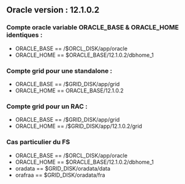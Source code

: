 ## Oracle version : 12.1.0.2

### Compte oracle variable ORACLE_BASE & ORACLE_HOME identiques :
 * ORACLE_BASE == /$ORCL_DISK/app/oracle
 * ORACLE_HOME == $ORACLE_BASE/12.1.0.2/dbhome_1

### Compte grid pour une standalone :
 * ORACLE_BASE == /$GRID_DISK/app/grid
 * ORACLE_HOME == ORACLE_BASE/12.1.0.2

### Compte grid pour un RAC :
 * ORACLE_BASE == /$GRID_DISK/app/grid
 * ORACLE_HOME == /$GRID_DISK/app/12.1.0.2/grid

### Cas particulier du FS
 * ORACLE_BASE == /$ORCL_DISK/app/oracle
 * ORACLE_HOME == $ORACLE_BASE/12.1.0.2/dbhome_1
 * oradata     == $GRID_DISK/oradata/data
 * orafraa     == $GRID_DISK/oradata/fra

